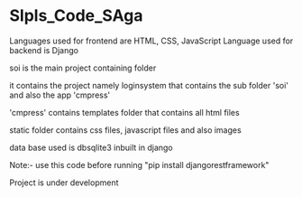 # Slpls_Code_SAga

Languages used for frontend are HTML, CSS, JavaScript
Language used for backend is Django



soi is the main project containing folder

it contains the project namely loginsystem that contains the sub folder 'soi' and also the app 'cmpress'

'cmpress' contains templates folder that contains all html files

static folder contains css files, javascript files and also images

data base used is dbsqlite3 inbuilt in django

Note:-
use this code before running "pip install djangorestframework"

Project is under development
